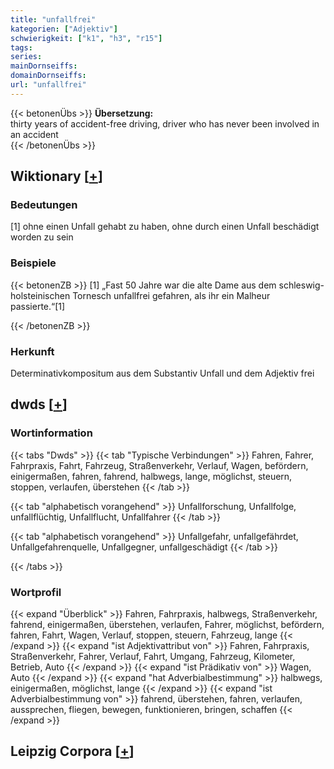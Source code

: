 ```yaml
---
title: "unfallfrei"
kategorien: ["Adjektiv"]
schwierigkeit: ["k1", "h3", "r15"]
tags:
series:
mainDornseiffs:
domainDornseiffs:
url: "unfallfrei"
---
```


{{< betonenÜbs >}}
**Übersetzung:**  
thirty years of accident-free driving, driver who has never been involved in an accident  
{{< /betonenÜbs >}}

## Wiktionary [[+](https://de.wiktionary.org/wiki/unfallfrei)]

### Bedeutungen
[1] ohne einen Unfall gehabt zu haben, ohne durch einen Unfall beschädigt worden zu sein  

### Beispiele
{{< betonenZB >}}
[1] „Fast 50 Jahre war die alte Dame aus dem schleswig-holsteinischen Tornesch unfallfrei gefahren, als ihr ein Malheur passierte.“[1]  

{{< /betonenZB >}}
### Herkunft
Determinativkompositum aus dem Substantiv Unfall und dem Adjektiv frei  



## dwds [[+](https://www.dwds.de/wb/unfallfrei)]

### Wortinformation
{{< tabs "Dwds" >}}
{{< tab "Typische Verbindungen" >}}
Fahren, Fahrer, Fahrpraxis, Fahrt, Fahrzeug, Straßenverkehr, Verlauf, Wagen, befördern, einigermaßen, fahren, fahrend, halbwegs, lange, möglichst, steuern, stoppen, verlaufen, überstehen
{{< /tab >}}

{{< tab "alphabetisch vorangehend" >}}
Unfallforschung, Unfallfolge, unfallflüchtig, Unfallflucht, Unfallfahrer
{{< /tab >}}

{{< tab "alphabetisch vorangehend" >}}
Unfallgefahr, unfallgefährdet, Unfallgefahrenquelle, Unfallgegner, unfallgeschädigt
{{< /tab >}}

{{< /tabs >}}

### Wortprofil
{{< expand "Überblick" >}} Fahren, Fahrpraxis, halbwegs, Straßenverkehr, fahrend, einigermaßen, überstehen, verlaufen, Fahrer, möglichst, befördern, fahren, Fahrt, Wagen, Verlauf, stoppen, steuern, Fahrzeug, lange {{< /expand >}}
{{< expand "ist Adjektivattribut von" >}} Fahren, Fahrpraxis, Straßenverkehr, Fahrer, Verlauf, Fahrt, Umgang, Fahrzeug, Kilometer, Betrieb, Auto {{< /expand >}}
{{< expand "ist Prädikativ von" >}} Wagen, Auto {{< /expand >}}
{{< expand "hat Adverbialbestimmung" >}} halbwegs, einigermaßen, möglichst, lange {{< /expand >}}
{{< expand "ist Adverbialbestimmung von" >}} fahrend, überstehen, fahren, verlaufen, aussprechen, fliegen, bewegen, funktionieren, bringen, schaffen {{< /expand >}}

## Leipzig Corpora [[+](https://corpora.uni-leipzig.de/en/res?word=unfallfrei&corpusId=deu_newscrawl-public_2018)]

